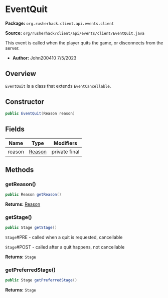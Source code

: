 # EventQuit

**Package:** `org.rusherhack.client.api.events.client`

**Source:** `org/rusherhack/client/api/events/client/EventQuit.java`

This event is called when the player quits the game, or disconnects from the server.
* **Author:** John200410 7/5/2023



## Overview

`EventQuit` is a class that extends `EventCancellable`.

## Constructor

```java
public EventQuit(Reason reason)
```

## Fields

| Name | Type | Modifiers |
|------|------|----------|
| reason | [Reason](/client/api/events/client/Reason.md) | private final |


## Methods

### getReason()

```java
public Reason getReason()
```

**Returns:** [Reason](/client/api/events/client/Reason.md)

### getStage()

```java
public Stage getStage()
```

`Stage`#PRE - called when a quit is requested, cancellable



`Stage`#POST - called after a quit happens, not cancellable

**Returns:** `Stage`

### getPreferredStage()

```java
public Stage getPreferredStage()
```

**Returns:** `Stage`

